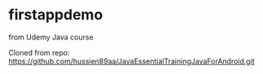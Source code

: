 # firstappdemo
from Udemy Java course

Cloned from repo:
https://github.com/hussien89aa/JavaEssentialTrainingJavaForAndroid.git
